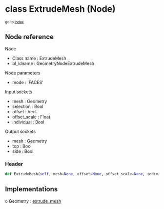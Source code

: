 # class ExtrudeMesh (Node)

<sub>go to [index](/docs/index.md)</sub>

## Node reference

Node
 - Class name : ExtrudeMesh
 - bl_idname : GeometryNodeExtrudeMesh

Node parameters
 - mode : 'FACES'

Input sockets
 - mesh : Geometry
 - selection : Bool
 - offset : Vect
 - offset_scale : Float
 - individual : Bool

Output sockets
 - mesh : Geometry
 - top : Bool
 - side : Bool

### Header

``` python
def ExtrudeMesh(self, mesh=None, offset=None, offset_scale=None, individual=None, selection=None, mode='FACES', node_label=None, node_color=None):
```

## Implementations

o Geometry : [extrude_mesh](/docs/classes/extrude_mesh.md) 

